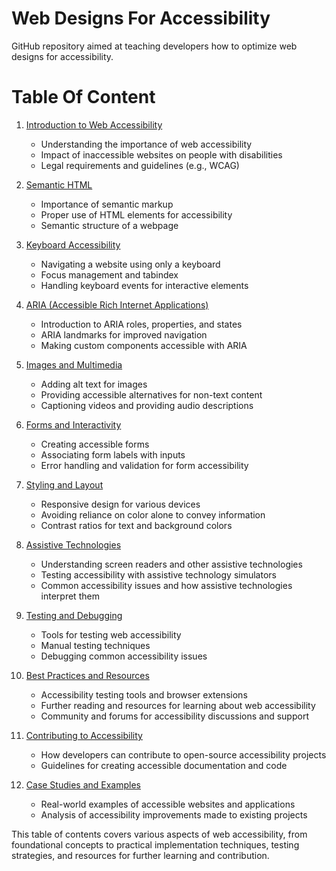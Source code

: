 # Web Designs For Accessibility

GitHub repository aimed at teaching developers how to optimize web designs for accessibility.

# Table Of Content

1. [Introduction to Web Accessibility](Introduction.md)
   - Understanding the importance of web accessibility
   - Impact of inaccessible websites on people with disabilities
   - Legal requirements and guidelines (e.g., WCAG)

2. [Semantic HTML](Semantic-html.md)
   - Importance of semantic markup
   - Proper use of HTML elements for accessibility
   - Semantic structure of a webpage

3. [Keyboard Accessibility](Keyboard-Accessibility.md)
   - Navigating a website using only a keyboard
   - Focus management and tabindex
   - Handling keyboard events for interactive elements

4. [ARIA (Accessible Rich Internet Applications)](ARIA.md)
   - Introduction to ARIA roles, properties, and states
   - ARIA landmarks for improved navigation
   - Making custom components accessible with ARIA

5. [Images and Multimedia](Images-and-Multimedia.md)
   - Adding alt text for images
   - Providing accessible alternatives for non-text content
   - Captioning videos and providing audio descriptions

6. [Forms and Interactivity](Forms-and-Interactivity.md)
   - Creating accessible forms
   - Associating form labels with inputs
   - Error handling and validation for form accessibility

7. [Styling and Layout](Styling-and-Layout-accessibility.md)
   - Responsive design for various devices
   - Avoiding reliance on color alone to convey information
   - Contrast ratios for text and background colors

8. [Assistive Technologies](Keyboard-Accessibility.md)
   - Understanding screen readers and other assistive technologies
   - Testing accessibility with assistive technology simulators
   - Common accessibility issues and how assistive technologies interpret them

9. [Testing and Debugging](Testing-and-Debugging.md)
   - Tools for testing web accessibility
   - Manual testing techniques
   - Debugging common accessibility issues

10. [Best Practices and Resources](Best-Practices-and-Resources.md)
    - Accessibility testing tools and browser extensions
    - Further reading and resources for learning about web accessibility
    - Community and forums for accessibility discussions and support

11. [Contributing to Accessibility](Contributing-to-Accessibility.md)
    - How developers can contribute to open-source accessibility projects
    - Guidelines for creating accessible documentation and code

12. [Case Studies and Examples](Case-Studies-and-Examples.md)
    - Real-world examples of accessible websites and applications
    - Analysis of accessibility improvements made to existing projects

This table of contents covers various aspects of web accessibility, from foundational concepts to practical implementation techniques, testing strategies, and resources for further learning and contribution.
